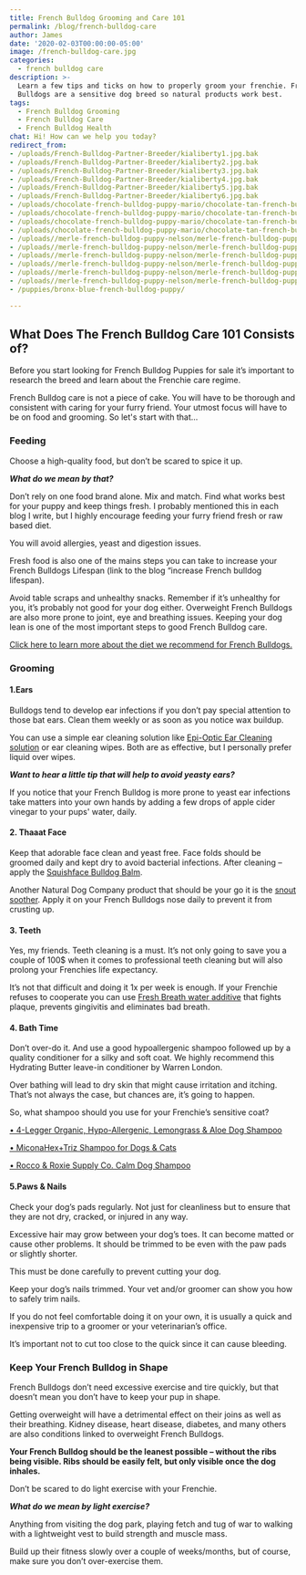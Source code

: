 ```yaml
---
title: French Bulldog Grooming and Care 101
permalink: /blog/french-bulldog-care
author: James
date: '2020-02-03T00:00:00-05:00'
image: /french-bulldog-care.jpg
categories:
  - french bulldog care
description: >-
  Learn a few tips and ticks on how to properly groom your frenchie. French
  Bulldogs are a sensitive dog breed so natural products work best.
tags:
  - French Bulldog Grooming
  - French Bulldog Care
  - French Bulldog Health
chat: Hi! How can we help you today?
redirect_from: 
- /uploads/French-Bulldog-Partner-Breeder/kialiberty1.jpg.bak
- /uploads/French-Bulldog-Partner-Breeder/kialiberty2.jpg.bak
- /uploads/French-Bulldog-Partner-Breeder/kialiberty3.jpg.bak
- /uploads/French-Bulldog-Partner-Breeder/kialiberty4.jpg.bak
- /uploads/French-Bulldog-Partner-Breeder/kialiberty5.jpg.bak
- /uploads/French-Bulldog-Partner-Breeder/kialiberty6.jpg.bak
- /uploads/chocolate-french-bulldog-puppy-mario/chocolate-tan-french-bulldog-mario-2.webp
- /uploads/chocolate-french-bulldog-puppy-mario/chocolate-tan-french-bulldog-mario-5.webp
- /uploads/chocolate-french-bulldog-puppy-mario/chocolate-tan-french-bulldog-mario-4.webp
- /uploads/chocolate-french-bulldog-puppy-mario/chocolate-tan-french-bulldog-mario-3.webp
- /uploads//merle-french-bulldog-puppy-nelson/merle-french-bulldog-puppy-nelson-21.webp
- /uploads//merle-french-bulldog-puppy-nelson/merle-french-bulldog-puppy-nelson-51.webp
- /uploads//merle-french-bulldog-puppy-nelson/merle-french-bulldog-puppy-nelson-3.webp
- /uploads//merle-french-bulldog-puppy-nelson/merle-french-bulldog-puppy-nelson-5.webp
- /uploads//merle-french-bulldog-puppy-nelson/merle-french-bulldog-puppy-nelson-4.webp
- /uploads//merle-french-bulldog-puppy-nelson/merle-french-bulldog-puppy-nelson.webp
- /puppies/bronx-blue-french-bulldog-puppy/

---
```

## What Does The French Bulldog Care 101 Consists of?

Before you start looking for French Bulldog Puppies for sale it’s important to research the breed and learn about the Frenchie care regime.

 French Bulldog care is not a piece of cake. You will have to be thorough and consistent with caring for your furry friend. Your utmost focus will have to be on food and grooming. So let's start with that...

### Feeding

Choose a high-quality food, but don’t be scared to spice it up. 

**_What do we mean by that?_**

Don’t rely on one food brand alone. Mix and match. Find what works best for your puppy and keep things fresh. I probably mentioned this in each blog I write, but I highly encourage feeding your furry friend fresh or raw based diet. 

You will avoid allergies, yeast and digestion issues.

Fresh food is also one of the mains steps you can take to increase your French Bulldogs Lifespan (link to the blog “increase French bulldog lifespan).

Avoid table scraps and unhealthy snacks. Remember if it’s unhealthy for you, it’s probably not good for your dog either. Overweight French Bulldogs are also more prone to joint, eye and breathing issues. Keeping your dog lean is one of the most important steps to good French Bulldog care. 

[Click here to learn more about the diet we recommend for French Bulldogs.](https://ethicalfrenchie.com/french-bulldog-feeding-the-raw-diet/)

### Grooming

#### 1.Ears

Bulldogs tend to develop ear infections if you don’t pay special attention to those bat ears. Clean them weekly or as soon as you notice wax buildup. 

You can use a simple ear cleaning solution like [Epi-Optic Ear Cleaning solution](https://prf.hn/click/camref:1100l86im/destination:https%3A%2F%2Fwww.chewy.com%2Fvirbac-epi-otic-advanced-ear-cleaner%2Fdp%2F52807) or ear cleaning wipes. Both are as effective, but I personally prefer liquid over wipes.

**_Want to hear a little tip that will help to avoid yeasty ears?_**

If you notice that your French Bulldog is more prone to yeast ear infections take matters into your own hands by adding a few drops of apple cider vinegar to your pups' water, daily. 

#### 2. Thaaat Face

Keep that adorable face clean and yeast free. Face folds should be groomed daily and kept dry to avoid bacterial infections. After cleaning – apply the [Squishface Bulldog Balm](https://prf.hn/click/camref:1100l86im/destination:https%3A%2F%2Fwww.chewy.com%2Fsquishface-wrinkle-paste-dog-skin%2Fdp%2F189798).

Another Natural Dog Company product that should be your go it is the [snout soother](https://shop.naturaldogcompany.com/collections/all/products/snout-soother-tin). Apply it on your French Bulldogs nose daily to prevent it from crusting up. 

#### 3.	Teeth

Yes, my friends. Teeth cleaning is a must. It’s not only going to save you a couple of 100$ when it comes to professional teeth cleaning but will also prolong your Frenchies life expectancy.

It’s not that difficult and doing it 1x per week is enough. If your Frenchie refuses to cooperate you can use [Fresh Breath water additive](https://prf.hn/click/camref:1100l86im/destination:https%3A%2F%2Fwww.chewy.com%2Ftropiclean-fresh-breath-drops-22oz%2Fdp%2F114717) that fights plaque, prevents gingivitis and eliminates bad breath. 

#### 4. Bath Time

Don’t over-do it. And use a good hypoallergenic shampoo followed up by a quality conditioner for a silky and soft coat. We highly recommend this Hydrating Butter leave-in conditioner by Warren London. 

Over bathing will lead to dry skin that might cause irritation and itching. That’s not always the case, but chances are, it’s going to happen. 

So, what shampoo should you use for your Frenchie’s sensitive coat?

[•	4-Legger Organic, Hypo-Allergenic, Lemongrass & Aloe Dog Shampoo](https://prf.hn/click/camref:1100l86im/destination:https%3A%2F%2Fwww.chewy.com%2F4-legger-organic-hypo-allergenic%2Fdp%2F141858)

[•	MiconaHex+Triz Shampoo for Dogs & Cats](https://prf.hn/click/camref:1100l86im/destination:https%3A%2F%2Fwww.chewy.com%2Fmiconahextriz-shampoo-dogs-cats-16-oz%2Fdp%2F114184)

[•	Rocco & Roxie Supply Co. Calm Dog Shampoo](https://prf.hn/click/camref:1100l86im/destination:https%3A%2F%2Fwww.chewy.com%2Frocco-roxie-supply-co-calm-dog%2Fdp%2F171950)



#### 5.Paws & Nails

Check your dog’s pads regularly. Not just for cleanliness but to ensure that they are not dry, cracked, or injured in any way. 

Excessive hair may grow between your dog’s toes. It can become matted or cause other problems. It should be trimmed to be even with the paw pads or slightly shorter.

This must be done carefully to prevent cutting your dog.

Keep your dog’s nails trimmed. Your vet and/or groomer can show you how to safely trim nails.

 If you do not feel comfortable doing it on your own, it is usually a quick and inexpensive trip to a groomer or your veterinarian’s office.

 It’s important not to cut too close to the quick since it can cause bleeding.

### Keep Your French Bulldog in Shape

French Bulldogs don’t need excessive exercise and tire quickly, but that doesn’t mean you don’t have to keep your pup in shape. 

Getting overweight will have a detrimental effect on their joins as well as their breathing. Kidney disease, heart disease, diabetes, and many others are also conditions linked to overweight French Bulldogs. 

**Your French Bulldog should be the leanest possible – without the ribs being visible. Ribs should be easily felt, but only visible once the dog inhales.** 

Don’t be scared to do light exercise with your Frenchie. 

_**What do we mean by light exercise?**_

Anything from visiting the dog park, playing fetch and tug of war to walking with a lightweight vest to build strength and muscle mass. 

Build up their fitness slowly over a couple of weeks/months, but of course, make sure you don’t over-exercise them. 

>
